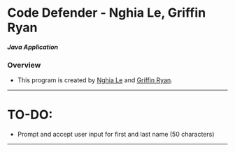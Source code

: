 # Code Defender - Nghia Le, Griffin Ryan

**_Java Application_**

### Overview

- This program is created by [Nghia Le][nghiaruoi-github] and [Griffin Ryan][griffinryan-github].

---
# TO-DO:

- Prompt and accept user input for first and last name (50 characters)

---

[griffinryan-github]: https://github.com/griffinryan
[nghiaruoi-github]: https://github.com/nghiaruoi
